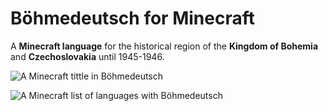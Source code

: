 # Böhmedeutsch for Minecraft
A **Minecraft language** for the historical region of the **Kingdom of Bohemia** and **Czechoslovakia** until 1945-1946.

![A Minecraft tittle in Böhmedeutsch](https://github.com/Skymmel/mclang-boehmedeutsch/blob/main/img/title.png?raw=true)


![A Minecraft list of languages with Böhmedeutsch](https://github.com/Skymmel/mclang-boehmedeutsch/blob/main/img/langs.png?raw=true)
